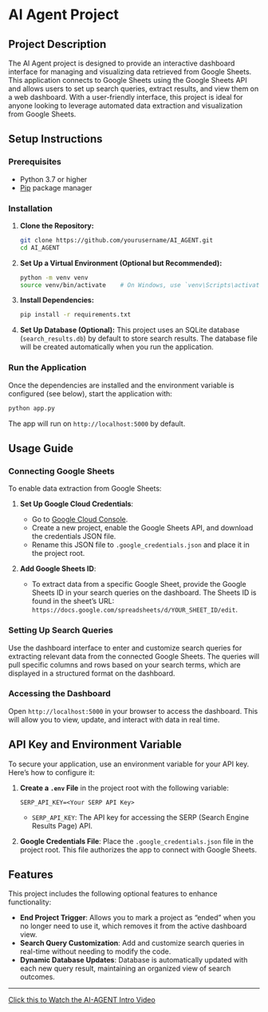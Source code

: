 # AI Agent Project

## Project Description

The AI Agent project is designed to provide an interactive dashboard interface for managing and visualizing data retrieved from Google Sheets. This application connects to Google Sheets using the Google Sheets API and allows users to set up search queries, extract results, and view them on a web dashboard. With a user-friendly interface, this project is ideal for anyone looking to leverage automated data extraction and visualization from Google Sheets.

## Setup Instructions

### Prerequisites

- Python 3.7 or higher
- [Pip](https://pip.pypa.io/en/stable/installation/) package manager

### Installation

1. **Clone the Repository:**
   ```bash
   git clone https://github.com/yourusername/AI_AGENT.git
   cd AI_AGENT
   ```

2. **Set Up a Virtual Environment (Optional but Recommended):**
   ```bash
   python -m venv venv
   source venv/bin/activate    # On Windows, use `venv\Scripts\activate`
   ```

3. **Install Dependencies:**
   ```bash
   pip install -r requirements.txt
   ```

4. **Set Up Database (Optional):**
   This project uses an SQLite database (`search_results.db`) by default to store search results. The database file will be created automatically when you run the application.

### Run the Application

Once the dependencies are installed and the environment variable is configured (see below), start the application with:

```bash
python app.py
```

The app will run on `http://localhost:5000` by default.

## Usage Guide

### Connecting Google Sheets

To enable data extraction from Google Sheets:

1. **Set Up Google Cloud Credentials**:
   - Go to [Google Cloud Console](https://console.cloud.google.com/).
   - Create a new project, enable the Google Sheets API, and download the credentials JSON file.
   - Rename this JSON file to `.google_credentials.json` and place it in the project root.

2. **Add Google Sheets ID**:
   - To extract data from a specific Google Sheet, provide the Google Sheets ID in your search queries on the dashboard. The Sheets ID is found in the sheet’s URL: `https://docs.google.com/spreadsheets/d/YOUR_SHEET_ID/edit`.

### Setting Up Search Queries

Use the dashboard interface to enter and customize search queries for extracting relevant data from the connected Google Sheets. The queries will pull specific columns and rows based on your search terms, which are displayed in a structured format on the dashboard.

### Accessing the Dashboard

Open `http://localhost:5000` in your browser to access the dashboard. This will allow you to view, update, and interact with data in real time.

## API Key and Environment Variable

To secure your application, use an environment variable for your API key. Here’s how to configure it:

1. **Create a `.env` File** in the project root with the following variable:

   ```plaintext
   SERP_API_KEY=<Your SERP API Key>
   ```

   - `SERP_API_KEY`: The API key for accessing the SERP (Search Engine Results Page) API.

2. **Google Credentials File**:
   Place the `.google_credentials.json` file in the project root. This file authorizes the app to connect with Google Sheets.

## Features

This project includes the following optional features to enhance functionality:

- **End Project Trigger**: Allows you to mark a project as “ended” when you no longer need to use it, which removes it from the active dashboard view.
- **Search Query Customization**: Add and customize search queries in real-time without needing to modify the code.
- **Dynamic Database Updates**: Database is automatically updated with each new query result, maintaining an organized view of search outcomes.

---

[Click this to Watch the AI-AGENT Intro Video](https://drive.google.com/file/d/1OykPDchDwwox_k-gyn9iYJTp3t-laob_/view?usp=sharing)
